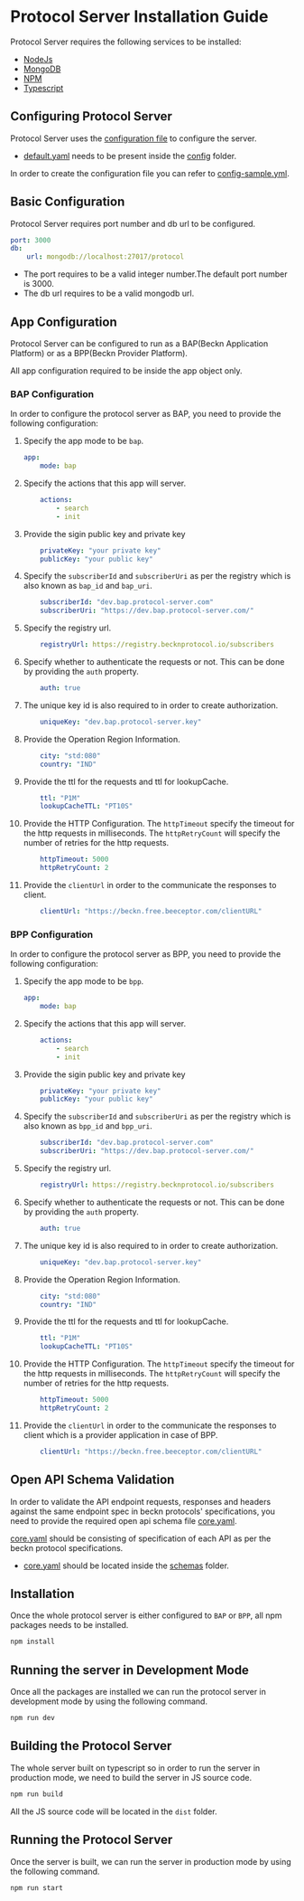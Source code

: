 # Protocol Server Installation Guide

Protocol Server requires the following services to be installed:

- [NodeJs](https://nodejs.org/en/)
- [MongoDB](https://www.mongodb.org/)
- [NPM](https://www.npmjs.com/)
- [Typescript](https://www.typescriptlang.org/)

## Configuring Protocol Server

Protocol Server uses the [configuration file](/config/default.yaml) to configure the server.

- [default.yaml](/config/default.yaml) needs to be present inside the [config](/config/) folder.

In order to create the configuration file you can refer to [config-sample.yml](/config/config-sample.yml).

## Basic Configuration

Protocol Server requires port number and db url to be configured.

```yaml
port: 3000
db: 
    url: mongodb://localhost:27017/protocol
```

- The port requires to be a valid integer number.The default port number is 3000.
- The db url requires to be a valid mongodb url.

## App Configuration

Protocol Server can be configured to run as a BAP(Beckn Application Platform) or as a BPP(Beckn Provider Platform).

All app configuration required to be inside the app object only.

### BAP Configuration

In order to configure the protocol server as BAP, you need to provide the following configuration:

1. Specify the app mode to be `bap`.

    ```yaml
    app:
        mode: bap
    ```

2. Specify the actions that this app will server.

    ```yaml
        actions:
            - search
            - init
    ```

3. Provide the sigin public key and private key

    ```yaml
        privateKey: "your private key"
        publicKey: "your public key"
    ```

4. Specify the `subscriberId` and `subscriberUri` as per the registry which is also known as `bap_id` and `bap_uri`.

    ```yaml
        subscriberId: "dev.bap.protocol-server.com"
        subscriberUri: "https://dev.bap.protocol-server.com/"
    ```

5. Specify the registry url.

    ```yaml
        registryUrl: https://registry.becknprotocol.io/subscribers
    ```

6. Specify whether to authenticate the requests or not. This can be done by providing the `auth` property.

    ```yaml
        auth: true
    ```

7. The unique key id is also required to in order to create authorization.

    ```yaml
        uniqueKey: "dev.bap.protocol-server.key"
    ```

8. Provide the Operation Region Information.

    ```yaml
        city: "std:080"
        country: "IND"
    ```

9. Provide the ttl for the requests and ttl for lookupCache.

    ```yaml
        ttl: "P1M"
        lookupCacheTTL: "PT10S"
    ```

10. Provide the HTTP Configuration. The `httpTimeout` specify the timeout for the http requests in milliseconds. The `httpRetryCount` will specify the number of retries for the http requests.

    ```yaml
        httpTimeout: 5000
        httpRetryCount: 2
    ```

11. Provide the `clientUrl` in order to the communicate the responses to client.

    ```yaml
        clientUrl: "https://beckn.free.beeceptor.com/clientURL"
    ```

### BPP Configuration

In order to configure the protocol server as BPP, you need to provide the following configuration:

1. Specify the app mode to be `bpp`.

    ```yaml
    app:
        mode: bap
    ```

2. Specify the actions that this app will server.

    ```yaml
        actions:
            - search
            - init
    ```

3. Provide the sigin public key and private key

    ```yaml
        privateKey: "your private key"
        publicKey: "your public key"
    ```

4. Specify the `subscriberId` and `subscriberUri` as per the registry which is also known as `bpp_id` and `bpp_uri`.

    ```yaml
        subscriberId: "dev.bap.protocol-server.com"
        subscriberUri: "https://dev.bap.protocol-server.com/"
    ```

5. Specify the registry url.

    ```yaml
        registryUrl: https://registry.becknprotocol.io/subscribers
    ```

6. Specify whether to authenticate the requests or not. This can be done by providing the `auth` property.

    ```yaml
        auth: true
    ```

7. The unique key id is also required to in order to create authorization.

    ```yaml
        uniqueKey: "dev.bap.protocol-server.key"
    ```

8. Provide the Operation Region Information.

    ```yaml
        city: "std:080"
        country: "IND"
    ```

9. Provide the ttl for the requests and ttl for lookupCache.

    ```yaml
        ttl: "P1M"
        lookupCacheTTL: "PT10S"
    ```

10. Provide the HTTP Configuration. The `httpTimeout` specify the timeout for the http requests in milliseconds. The `httpRetryCount` will specify the number of retries for the http requests.

    ```yaml
        httpTimeout: 5000
        httpRetryCount: 2
    ```

11. Provide the `clientUrl` in order to the communicate the responses to client which is a provider application in case of BPP.

    ```yaml
        clientUrl: "https://beckn.free.beeceptor.com/clientURL"
    ```

## Open API Schema Validation

In order to validate the API endpoint requests, responses and headers against the same endpoint spec in beckn protocols' specifications, you need to provide the required open api schema file [core.yaml](/schemas/core.yaml).

[core.yaml](/schemas/core.yaml) should be consisting of specification of each API as per the beckn protocol specifications.

- [core.yaml](/schemas/core.yaml) should be located inside the [schemas](/schemas/) folder.

## Installation

Once the whole protocol server is either configured to `BAP` or `BPP`, all npm packages needs to be installed.

```sh
npm install
```

## Running the server in Development Mode

Once all the packages are installed we can run the protocol server in development mode by using the following command.

```sh
npm run dev
```

## Building the Protocol Server

The whole server built on typescript so in order to run the server in production mode, we need to build the server in JS source code.

```sh
npm run build
```

All the JS source code will be located in the `dist` folder.

## Running the Protocol Server

Once the server is built, we can run the server in production mode by using the following command.

```sh
npm run start
```
